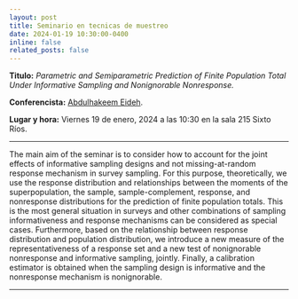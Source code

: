 ```yaml
---
layout: post
title: Seminario en tecnicas de muestreo
date: 2024-01-19 10:30:00-0400
inline: false
related_posts: false
---
```


**Titulo:** _Parametric and Semiparametric Prediction of Finite Population Total Under Informative Sampling and Nonignorable Nonresponse._

**Conferencista:** [Abdulhakeem Eideh](https://www.alquds.edu/en/faculty-team/abdulhakeem-eideh/).

**Lugar y hora:** Viernes 19 de enero, 2024 a las 10:30 en la sala 215 Sixto Ríos.  

---

The main aim of the seminar is to consider how to account for the joint effects of informative sampling designs and not missing-at-random response mechanism in survey sampling. For this purpose, theoretically, we use the response distribution and relationships between the moments of the superpopulation, the sample, sample-complement, response, and nonresponse distributions for the prediction of finite population totals. This is the most general situation in surveys and other combinations of sampling informativeness and response mechanisms can be considered as special cases. Furthermore, based on the relationship between response distribution and population distribution, we introduce a new measure of the representativeness of a response set and a new test of nonignorable nonresponse and informative sampling, jointly. Finally, a calibration estimator is obtained when the sampling design is informative and the nonresponse mechanism is nonignorable.

---
